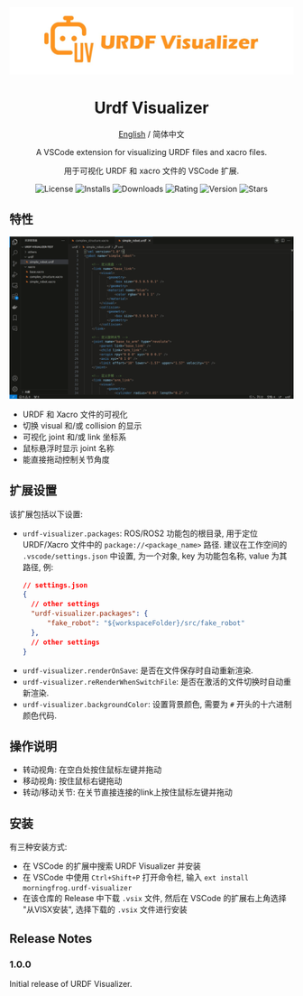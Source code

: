 <div align="center"> 
<img src="./media/URDF-Visualizer-banner.jpg" alt="icon"/>

<h1>Urdf Visualizer</h1>

[English](./README.md) / 简体中文

A VSCode extension for visualizing URDF files and xacro files.

用于可视化 URDF 和 xacro 文件的 VSCode 扩展.

![License](https://img.shields.io/github/license/MorningFrog/urdf-visualizer?color=blue)
![Installs](https://img.shields.io/visual-studio-marketplace/i/morningfrog.urdf-visualizer?color=blue)
![Downloads](https://img.shields.io/visual-studio-marketplace/d/morningfrog.urdf-visualizer?color=blue)
![Rating](https://img.shields.io/visual-studio-marketplace/r/morningfrog.urdf-visualizer?color=blue)
![Version](https://img.shields.io/github/package-json/v/MorningFrog/urdf-visualizer?color=blue)
![Stars](https://img.shields.io/github/stars/MorningFrog/urdf-visualizer?style=social)
</div>

## 特性

![demonstration](media/demonstration.gif)

- URDF 和 Xacro 文件的可视化
- 切换 visual 和/或 collision 的显示
- 可视化 joint 和/或 link 坐标系
- 鼠标悬浮时显示 joint 名称
- 能直接拖动控制关节角度

## 扩展设置

该扩展包括以下设置:

- `urdf-visualizer.packages`: ROS/ROS2 功能包的根目录, 用于定位 URDF/Xacro 文件中的 `package://<package_name>` 路径. 建议在工作空间的 `.vscode/settings.json` 中设置, 为一个对象, key 为功能包名称, value 为其路径, 例:
  ```json
  // settings.json
  {
    // other settings
    "urdf-visualizer.packages": {
        "fake_robot": "${workspaceFolder}/src/fake_robot"
    },
    // other settings
  }
  ```
- `urdf-visualizer.renderOnSave`: 是否在文件保存时自动重新渲染.
- `urdf-visualizer.reRenderWhenSwitchFile`: 是否在激活的文件切换时自动重新渲染.
- `urdf-visualizer.backgroundColor`: 设置背景颜色, 需要为 `#` 开头的十六进制颜色代码.

## 操作说明

- 转动视角: 在空白处按住鼠标左键并拖动
- 移动视角: 按住鼠标右键拖动
- 转动/移动关节: 在关节直接连接的link上按住鼠标左键并拖动 

## 安装

有三种安装方式:
- 在 VSCode 的扩展中搜索 URDF Visualizer 并安装
- 在 VSCode 中使用 `Ctrl+Shift+P` 打开命令栏, 输入 `ext install morningfrog.urdf-visualizer`
- 在该仓库的 Release 中下载 `.vsix` 文件, 然后在 VSCode 的扩展右上角选择 "从VISX安装", 选择下载的 `.vsix` 文件进行安装

## Release Notes

### 1.0.0

Initial release of URDF Visualizer.
